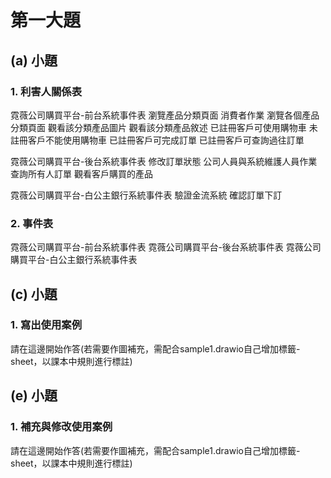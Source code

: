 # 第一大題 
## (a) 小題
### 1. 利害人關係表
霓薇公司購買平台-前台系統事件表
瀏覽產品分類頁面     消費者作業
瀏覽各個產品分類頁面
觀看該分類產品圖片
觀看該分類產品敘述
已註冊客戶可使用購物車
未註冊客戶不能使用購物車
已註冊客戶可完成訂單
已註冊客戶可查詢過往訂單

霓薇公司購買平台-後台系統事件表
修改訂單狀態    公司人員與系統維護人員作業
查詢所有人訂單
觀看客戶購買的產品

霓薇公司購買平台-白公主銀行系統事件表
驗證金流系統
確認訂單下訂

### 2. 事件表
霓薇公司購買平台-前台系統事件表
霓薇公司購買平台-後台系統事件表
霓薇公司購買平台-白公主銀行系統事件表

## (c) 小題
### 1. 寫出使用案例
請在這邊開始作答(若需要作圖補充，需配合sample1.drawio自己增加標籤-sheet，以課本中規則進行標註)


## (e) 小題
### 1. 補充與修改使用案例
請在這邊開始作答(若需要作圖補充，需配合sample1.drawio自己增加標籤-sheet，以課本中規則進行標註)